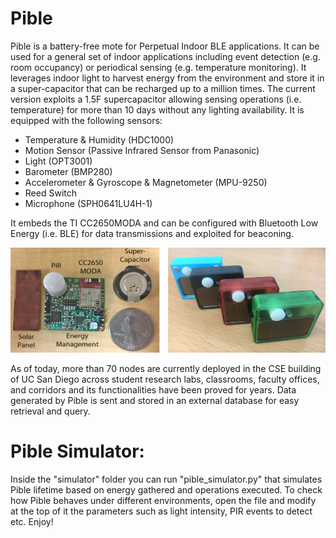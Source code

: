 # Pible
Pible is a battery-free mote for Perpetual Indoor BLE applications. It can be used for a general set of indoor applications including event detection (e.g. room occupancy) or periodical sensing (e.g. temperature monitoring). It leverages indoor light to harvest energy from the environment and store it in a super-capacitor that can be recharged up to a million times. The current version exploits a 1.5F supercapacitor allowing sensing operations (i.e. temperature) for more than 10 days without any lighting availability. It is equipped with the following sensors:

- Temperature & Humidity (HDC1000)
- Motion Sensor (Passive Infrared Sensor from Panasonic)
- Light (OPT3001)
- Barometer (BMP280)
- Accelerometer & Gyroscope & Magnetometer (MPU-9250)
- Reed Switch
- Microphone (SPH0641LU4H-1)

It embeds the TI CC2650MODA and can be configured with Bluetooth Low Energy (i.e. BLE) for data transmissions and exploited for beaconing.

![Pible](Pible_multi.png)

As of today, more than 70 nodes are currently deployed in the CSE building of UC San Diego across student research labs, classrooms, faculty offices, and corridors and its functionalities have been proved for years. Data generated by Pible is sent and stored in an external database for easy retrieval and query.


# Pible Simulator:
Inside the "simulator" folder you can run "pible_simulator.py" that simulates Pible lifetime based on energy gathered and operations executed. To check how Pible behaves under different environments, open the file and modify at the top of it the parameters such as light intensity, PIR events to detect etc. Enjoy!
